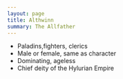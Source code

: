 ```yaml
---
layout: page
title: Althwinn
summary: The Allfather
---
```


- Paladins,fighters, clerics
- Male or female, same as character
- Dominating, ageless
- Chief deity of the Hylurian Empire

